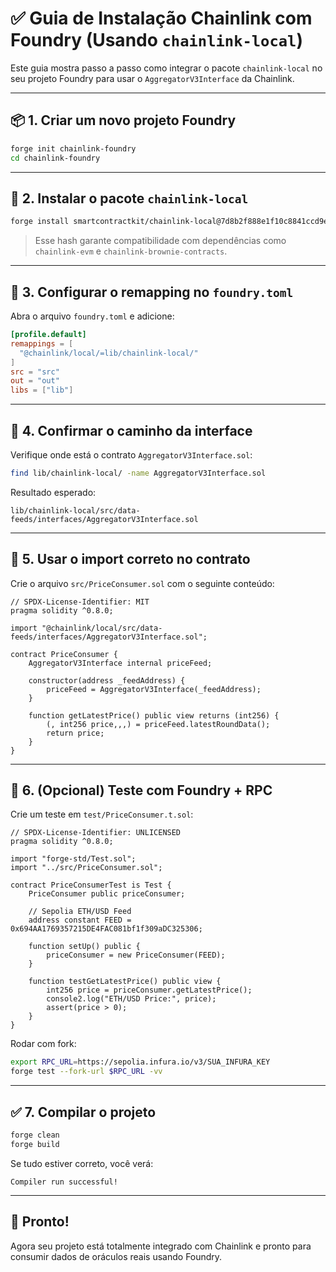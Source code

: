 # ✅ Guia de Instalação Chainlink com Foundry (Usando `chainlink-local`)

Este guia mostra passo a passo como integrar o pacote `chainlink-local` no seu projeto Foundry para usar o `AggregatorV3Interface` da Chainlink.

---

## 📦 1. Criar um novo projeto Foundry

```bash
forge init chainlink-foundry
cd chainlink-foundry
```

---

## 🔌 2. Instalar o pacote `chainlink-local`

```bash
forge install smartcontractkit/chainlink-local@7d8b2f888e1f10c8841ccd9e0f4af0f5baf11dab
```

> Esse hash garante compatibilidade com dependências como `chainlink-evm` e `chainlink-brownie-contracts`.

---

## 🔧 3. Configurar o remapping no `foundry.toml`

Abra o arquivo `foundry.toml` e adicione:

```toml
[profile.default]
remappings = [
  "@chainlink/local/=lib/chainlink-local/"
]
src = "src"
out = "out"
libs = ["lib"]
```

---

## 🔎 4. Confirmar o caminho da interface

Verifique onde está o contrato `AggregatorV3Interface.sol`:

```bash
find lib/chainlink-local/ -name AggregatorV3Interface.sol
```

Resultado esperado:

```
lib/chainlink-local/src/data-feeds/interfaces/AggregatorV3Interface.sol
```

---

## 🧩 5. Usar o import correto no contrato

Crie o arquivo `src/PriceConsumer.sol` com o seguinte conteúdo:

```solidity
// SPDX-License-Identifier: MIT
pragma solidity ^0.8.0;

import "@chainlink/local/src/data-feeds/interfaces/AggregatorV3Interface.sol";

contract PriceConsumer {
    AggregatorV3Interface internal priceFeed;

    constructor(address _feedAddress) {
        priceFeed = AggregatorV3Interface(_feedAddress);
    }

    function getLatestPrice() public view returns (int256) {
        (, int256 price,,,) = priceFeed.latestRoundData();
        return price;
    }
}
```

---

## 🧪 6. (Opcional) Teste com Foundry + RPC

Crie um teste em `test/PriceConsumer.t.sol`:

```solidity
// SPDX-License-Identifier: UNLICENSED
pragma solidity ^0.8.0;

import "forge-std/Test.sol";
import "../src/PriceConsumer.sol";

contract PriceConsumerTest is Test {
    PriceConsumer public priceConsumer;

    // Sepolia ETH/USD Feed
    address constant FEED = 0x694AA1769357215DE4FAC081bf1f309aDC325306;

    function setUp() public {
        priceConsumer = new PriceConsumer(FEED);
    }

    function testGetLatestPrice() public view {
        int256 price = priceConsumer.getLatestPrice();
        console2.log("ETH/USD Price:", price);
        assert(price > 0);
    }
}
```

Rodar com fork:

```bash
export RPC_URL=https://sepolia.infura.io/v3/SUA_INFURA_KEY
forge test --fork-url $RPC_URL -vv
```

---

## ✅ 7. Compilar o projeto

```bash
forge clean
forge build
```

Se tudo estiver correto, você verá:

```
Compiler run successful!
```

---

## 🎉 Pronto!

Agora seu projeto está totalmente integrado com Chainlink e pronto para consumir dados de oráculos reais usando Foundry.
